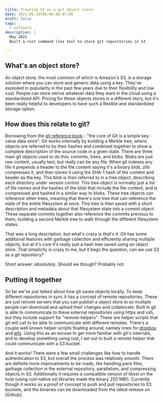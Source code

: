 ```yaml
---
title: Treating S3 as a git object store
date: 2021-05-14T00:00:00-07:00
draft: false
tags:
  - software
description: |
  May 2021
  Built a rust command line tool to store git repositories in S3

---
```


## What's an object store?

An object store, the most common of which is Amazon's S3, is a storage solution
where you can store and generic data using a key. They've exploded in
popularity in the past few years due to their flexibility and low cost. People
can store retrive whatever data they want in the cloud using a standardized
API. Pricing for these objects stores is a different story, but it's been
really helpful to developers to have such a flexible and standardized storage
option.

## How does this relate to git?

Borrowing from the [git reference book]() - "the core of Git is a simple key-value
data store". Git works internally by building a Merkle tree, where objects are
referred to by their hashes and combined together to show a complete
description of the source code in a given state. There are three main git
objects used to do this; commits, trees, and blobs. Blobs are just raw content,
usually text, but really can be any file. When git indexes any file it
prepends a header to the file content saying it's a binary blob, zlib
compresses it, and then stores it using the SHA-1 hash of the content and
header as the key. This blob is then referred to in a tree object, describing
each directory under version control. This tree object is normally just a list
of file names and the hashes of the blob that include the file content, and is
compressed and hashed in a similar way to blobs. These tree objects can
reference other trees, meaning that there's one tree that can reference the
state of the entire filesystem at once. This tree is then saved with a short
description and metadata about that filesystem state into a commit object.
These separate commits together also reference the commits previous to them,
building a second Merkle tree to walk through the different filesystem states.

That was a long description, but what's crazy is *that's it*. Git has some
additional features with garbage collection and efficiently sharing multiple
objects, but at it's core it's really just a hash tree saved using an object
store. That simplicity is crazy to me, but it begs the question, can we use S3
as a git repository?

Short answer: *absolutely*. Should we though? Probably not.

## Putting it together

So far we've just talked about how git saves objects locally. To keep different
repositories in sync it has a concept of remote repositories. These are just
remote servers that you can publish a object store to so multiple people can
download and upload their changes and collaborate. Built in git is able to
communicate to these external repositories using https and ssh, but they
include support for "remote-helpers". These are helper scripts that git will
call to be able to communicate with different remotes. There's a couple well
known helper scripts floating around, namely ones for [dropbox]() and [ipfs]().
Using this as an excuse to get more familiar with git's internals, and to
develop something using rust, I set out to built a remote helper that could
communicate with a S3 bucket.

And it works! There were a few small challenges like how to handle
authentication to S3, but overall the process was relatively smooth. There are
definite more improvements to be made, like handling pack files, garbage
collection in the external repository, parallelism, and compressing objects in
S3. Additionally it requires a compatible version of libssl on the host (using
rust-native ssl libraries made the binary 250 MB!). Currently though it works
as a proof of concept to push and pull repositories to S3 buckets, and the
binaries can be downloaded from the latest release on [Github].

